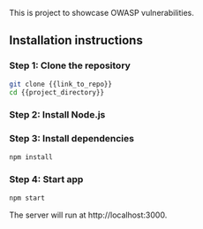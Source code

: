 This is project to showcase OWASP vulnerabilities.

## Installation instructions

### Step 1: Clone the repository

```bash
git clone {{link_to_repo}}
cd {{project_directory}}
```

### Step 2: Install Node.js

### Step 3: Install dependencies

```bash
npm install
```

### Step 4: Start app

```bash
npm start
```

The server will run at http://localhost:3000.
